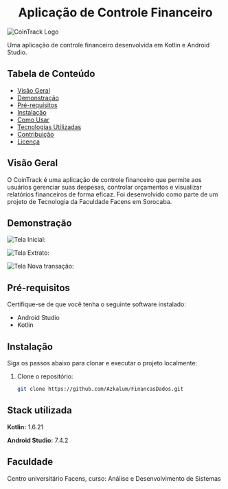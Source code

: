 <h1 align="center"> Aplicação de Controle Financeiro </h1>

![CoinTrack Logo]((https://github.com/Azkalum/FinancasDados/assets/98130954/ce35dcf1-712e-40ce-b680-3ab605507a51))

Uma aplicação de controle financeiro desenvolvida em Kotlin e Android Studio.

## Tabela de Conteúdo

- [Visão Geral](#visão-geral)
- [Demonstração](#demonstração)
- [Pré-requisitos](#pré-requisitos)
- [Instalação](#instalação)
- [Como Usar](#como-usar)
- [Tecnologias Utilizadas](#tecnologias-utilizadas)
- [Contribuição](#contribuição)
- [Licença](#licença)

## Visão Geral

O CoinTrack é uma aplicação de controle financeiro que permite aos usuários gerenciar suas despesas, controlar orçamentos e visualizar relatórios financeiros de forma eficaz. Foi desenvolvido como parte de um projeto de Tecnologia da Faculdade Facens em Sorocaba.

## Demonstração

![Tela Inicial:](https://github.com/Azkalum/FinancasDados/assets/98130954/998c9714-d186-47a2-9d3a-17aabcede04d)

![Tela Extrato:](https://github.com/Azkalum/FinancasDados/assets/98130954/0d0ba2c6-8dca-43d7-b85e-d17709678a02)

![Tela Nova transação:](https://github.com/Azkalum/FinancasDados/assets/98130954/f86276eb-e7b1-4d00-b2fb-83511daa7e8a)

## Pré-requisitos

Certifique-se de que você tenha o seguinte software instalado:

- Android Studio
- Kotlin

## Instalação

Siga os passos abaixo para clonar e executar o projeto localmente:

1. Clone o repositório:

   ```sh
   git clone https://github.com/Azkalum/FinancasDados.git
## Stack utilizada

**Kotlin:** 1.6.21

**Android Studio:** 7.4.2


## Faculdade

Centro universitário Facens, curso: Análise e Desenvolvimento de Sistemas
